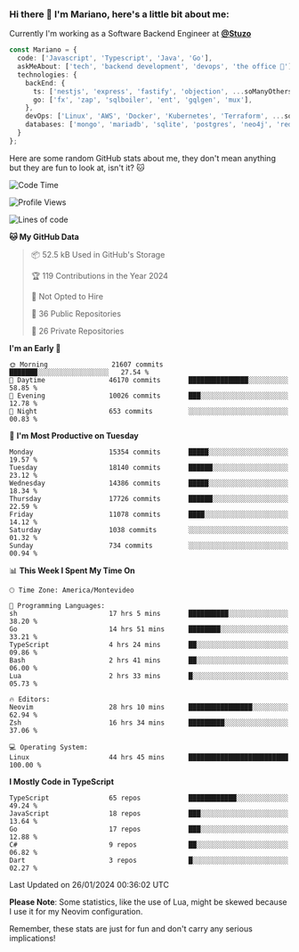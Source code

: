 ### Hi there 👋 I'm Mariano, here's a little bit about me:

Currently I'm working as a Software Backend Engineer at [**@Stuzo**](https://www.stuzo.com/)

```ts
const Mariano = {
  code: ['Javascript', 'Typescript', 'Java', 'Go'],
  askMeAbout: ['tech', 'backend development', 'devops', 'the office 💼'],
  technologies: {
    backEnd: {
      ts: ['nestjs', 'express', 'fastify', 'objection', ...soManyOthersFrameworks],
      go: ['fx', 'zap', 'sqlboiler', 'ent', 'gqlgen', 'mux'],
    },
    devOps: ['Linux', 'AWS', 'Docker', 'Kubernetes', 'Terraform', ...soManyOthersTools],
    databases: ['mongo', 'mariadb', 'sqlite', 'postgres', 'neo4j', 'redis', ...],
  }
};
```

Here are some random GitHub stats about me, they don't mean anything but they are fun to look at, isn't it? 🐱

<!--START_SECTION:waka-->
![Code Time](http://img.shields.io/badge/Code%20Time-1%2C560%20hrs%2013%20mins-blue)

![Profile Views](http://img.shields.io/badge/Profile%20Views-0-blue)

![Lines of code](https://img.shields.io/badge/From%20Hello%20World%20I%27ve%20Written-14.2%20million%20lines%20of%20code-blue)

**🐱 My GitHub Data** 

> 📦 52.5 kB Used in GitHub's Storage 
 > 
> 🏆 119 Contributions in the Year 2024
 > 
> 🚫 Not Opted to Hire
 > 
> 📜 36 Public Repositories 
 > 
> 🔑 26 Private Repositories 
 > 
**I'm an Early 🐤** 

```text
🌞 Morning                21607 commits       ███████░░░░░░░░░░░░░░░░░░   27.54 % 
🌆 Daytime                46170 commits       ███████████████░░░░░░░░░░   58.85 % 
🌃 Evening                10026 commits       ███░░░░░░░░░░░░░░░░░░░░░░   12.78 % 
🌙 Night                  653 commits         ░░░░░░░░░░░░░░░░░░░░░░░░░   00.83 % 
```
📅 **I'm Most Productive on Tuesday** 

```text
Monday                   15354 commits       █████░░░░░░░░░░░░░░░░░░░░   19.57 % 
Tuesday                  18140 commits       ██████░░░░░░░░░░░░░░░░░░░   23.12 % 
Wednesday                14386 commits       █████░░░░░░░░░░░░░░░░░░░░   18.34 % 
Thursday                 17726 commits       ██████░░░░░░░░░░░░░░░░░░░   22.59 % 
Friday                   11078 commits       ████░░░░░░░░░░░░░░░░░░░░░   14.12 % 
Saturday                 1038 commits        ░░░░░░░░░░░░░░░░░░░░░░░░░   01.32 % 
Sunday                   734 commits         ░░░░░░░░░░░░░░░░░░░░░░░░░   00.94 % 
```


📊 **This Week I Spent My Time On** 

```text
🕑︎ Time Zone: America/Montevideo

💬 Programming Languages: 
sh                       17 hrs 5 mins       ██████████░░░░░░░░░░░░░░░   38.20 % 
Go                       14 hrs 51 mins      ████████░░░░░░░░░░░░░░░░░   33.21 % 
TypeScript               4 hrs 24 mins       ██░░░░░░░░░░░░░░░░░░░░░░░   09.86 % 
Bash                     2 hrs 41 mins       ██░░░░░░░░░░░░░░░░░░░░░░░   06.00 % 
Lua                      2 hrs 33 mins       █░░░░░░░░░░░░░░░░░░░░░░░░   05.73 % 

🔥 Editors: 
Neovim                   28 hrs 10 mins      ████████████████░░░░░░░░░   62.94 % 
Zsh                      16 hrs 34 mins      █████████░░░░░░░░░░░░░░░░   37.06 % 

💻 Operating System: 
Linux                    44 hrs 45 mins      █████████████████████████   100.00 % 
```

**I Mostly Code in TypeScript** 

```text
TypeScript               65 repos            ████████████░░░░░░░░░░░░░   49.24 % 
JavaScript               18 repos            ███░░░░░░░░░░░░░░░░░░░░░░   13.64 % 
Go                       17 repos            ███░░░░░░░░░░░░░░░░░░░░░░   12.88 % 
C#                       9 repos             ██░░░░░░░░░░░░░░░░░░░░░░░   06.82 % 
Dart                     3 repos             █░░░░░░░░░░░░░░░░░░░░░░░░   02.27 % 
```




 Last Updated on 26/01/2024 00:36:02 UTC
<!--END_SECTION:waka-->

**Please Note**: Some statistics, like the use of Lua, might be skewed because I use it for my Neovim configuration.

Remember, these stats are just for fun and don't carry any serious implications!
